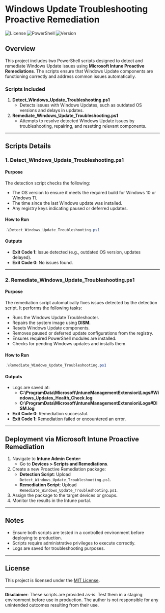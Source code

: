# Windows Update Troubleshooting Proactive Remediation

![License](https://img.shields.io/badge/license-MIT-blue.svg)
![PowerShell](https://img.shields.io/badge/powershell-5.1%2B-blue.svg)
![Version](https://img.shields.io/badge/version-1.0-green.svg)

## Overview
This project includes two PowerShell scripts designed to detect and remediate Windows Update issues using **Microsoft Intune Proactive Remediations**. The scripts ensure that Windows Update components are functioning correctly and address common issues automatically.

### Scripts Included
1. **Detect_Windows_Update_Troubleshooting.ps1**
   - Detects issues with Windows Updates, such as outdated OS versions and delays in updates.
2. **Remediate_Windows_Update_Troubleshooting.ps1**
   - Attempts to resolve detected Windows Update issues by troubleshooting, repairing, and resetting relevant components.

---

## Scripts Details

### 1. Detect_Windows_Update_Troubleshooting.ps1

#### Purpose
The detection script checks the following:
- The OS version to ensure it meets the required build for Windows 10 or Windows 11.
- The time since the last Windows update was installed.
- Any registry keys indicating paused or deferred updates.

#### How to Run
```powershell
.\Detect_Windows_Update_Troubleshooting.ps1
```

#### Outputs
- **Exit Code 1**: Issue detected (e.g., outdated OS version, updates delayed).
- **Exit Code 0**: No issues found.

---

### 2. Remediate_Windows_Update_Troubleshooting.ps1

#### Purpose
The remediation script automatically fixes issues detected by the detection script. It performs the following tasks:
- Runs the Windows Update Troubleshooter.
- Repairs the system image using **DISM**.
- Resets Windows Update components.
- Removes paused or deferred update configurations from the registry.
- Ensures required PowerShell modules are installed.
- Checks for pending Windows updates and installs them.

#### How to Run
```powershell
.\Remediate_Windows_Update_Troubleshooting.ps1
```

#### Outputs
- Logs are saved at:
  - **C:\ProgramData\Microsoft\IntuneManagementExtension\Logs\#Windows_Updates_Health_Check.log**
  - **C:\ProgramData\Microsoft\IntuneManagementExtension\Logs\#DISM.log**
- **Exit Code 0**: Remediation successful.
- **Exit Code 1**: Remediation failed or encountered an error.

---

## Deployment via Microsoft Intune Proactive Remediation
1. Navigate to **Intune Admin Center**:
   - Go to **Devices > Scripts and Remediations**.
2. Create a new Proactive Remediation package:
   - **Detection Script**: Upload `Detect_Windows_Update_Troubleshooting.ps1`.
   - **Remediation Script**: Upload `Remediate_Windows_Update_Troubleshooting.ps1`.
3. Assign the package to the target devices or groups.
4. Monitor the results in the Intune portal.

---

## Notes
- Ensure both scripts are tested in a controlled environment before deploying to production.
- Scripts require administrative privileges to execute correctly.
- Logs are saved for troubleshooting purposes.

---

## License

This project is licensed under the [MIT License](https://opensource.org/licenses/MIT).

---

**Disclaimer**: These scripts are provided as-is. Test them in a staging environment before use in production. The author is not responsible for any unintended outcomes resulting from their use.

